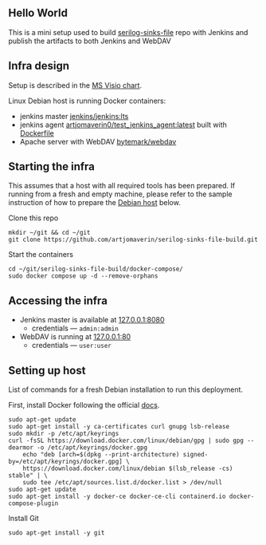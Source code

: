 ## Hello World

This is a mini setup used to build 
[serilog-sinks-file](https://github.com/serilog/serilog-sinks-file) repo with
Jenkins and publish the artifacts to both Jenkins and WebDAV


## Infra design

Setup is described in the [MS Visio chart](./Infra.vsdx). 

Linux Debian host is running Docker containers:
- jenkins master [jenkins/jenkins:lts](https://hub.docker.com/r/jenkins/jenkins)
- jenkins agent 
[artjomaverin0/test_jenkins_agent:latest](https://hub.docker.com/r/artjomaverin0/test_jenkins_agent)
built with [Dockerfile](./docker-compose/image/Dockerfile)
- Apache server with WebDAV 
[bytemark/webdav](https://hub.docker.com/r/bytemark/webdav)


## Starting the infra

This assumes that a host with all required tools has been prepared. If running
from a fresh and empty machine, please refer to the sample instruction of how
to prepare the [Debian host](#setting-up-host) below.

Clone this repo
```
mkdir ~/git && cd ~/git
git clone https://github.com/artjomaverin/serilog-sinks-file-build.git
```

Start the containers
```
cd ~/git/serilog-sinks-file-build/docker-compose/
sudo docker compose up -d --remove-orphans
```


## Accessing the infra
- Jenkins master is available at [127.0.0.1:8080](http://127.0.0.1:8080/) 
  - credentials — `admin:admin`
- WebDAV is running at [127.0.0.1:80](http://127.0.0.1:80/)
  - credentials — `user:user`


## Setting up host

List of commands for a fresh Debian installation to run this deployment.

First, install Docker following the official 
[docs](https://docs.docker.com/engine/install/debian/#install-using-the-repository).
```
sudo apt-get update
sudo apt-get install -y ca-certificates curl gnupg lsb-release
sudo mkdir -p /etc/apt/keyrings
curl -fsSL https://download.docker.com/linux/debian/gpg | sudo gpg --dearmor -o /etc/apt/keyrings/docker.gpg
	echo "deb [arch=$(dpkg --print-architecture) signed-by=/etc/apt/keyrings/docker.gpg] \
	https://download.docker.com/linux/debian $(lsb_release -cs) stable" | \
	sudo tee /etc/apt/sources.list.d/docker.list > /dev/null
sudo apt-get update
sudo apt-get install -y docker-ce docker-ce-cli containerd.io docker-compose-plugin
```

Install Git
```
sudo apt-get install -y git
```





